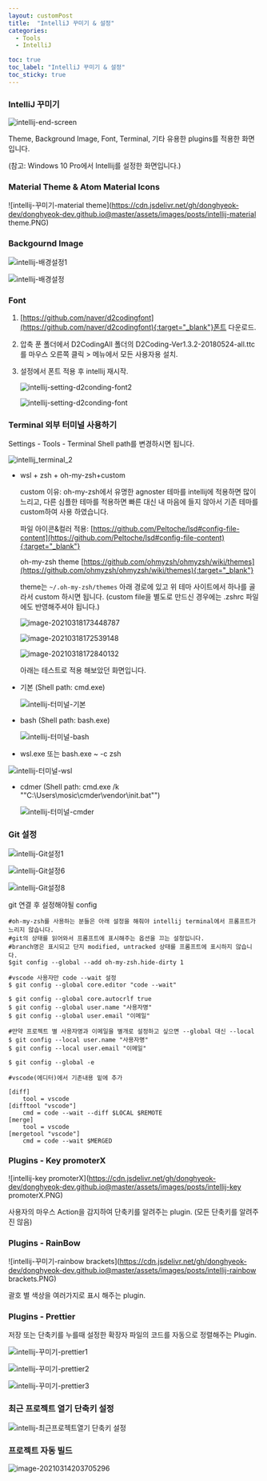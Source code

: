 ```yaml
---
layout: customPost
title:  "IntelliJ 꾸미기 & 설정"
categories: 
  - Tools
  - IntelliJ 

toc: true
toc_label: "IntelliJ 꾸미기 & 설정"
toc_sticky: true 
---
```

### IntelliJ 꾸미기

![intellij-end-screen](https://cdn.jsdelivr.net/gh/donghyeok-dev/donghyeok-dev.github.io@master/assets/images/posts/intellij-end-screen.PNG)

Theme, Background Image, Font, Terminal, 기타 유용한 plugins를 적용한 화면입니다.

(참고: Windows 10 Pro에서 Intellij를 설정한 화면입니다.)



### Material Theme & Atom Material Icons

![intellij-꾸미기-material theme](https://cdn.jsdelivr.net/gh/donghyeok-dev/donghyeok-dev.github.io@master/assets/images/posts/intellij-material theme.PNG)



### Backgournd Image

![intellij-배경설정1](https://cdn.jsdelivr.net/gh/donghyeok-dev/donghyeok-dev.github.io@master/assets/images/posts/intellij-background1.PNG)

![intellij-배경설정](https://cdn.jsdelivr.net/gh/donghyeok-dev/donghyeok-dev.github.io@master/assets/images/posts/intellij-background2.PNG)



### Font

1. [https://github.com/naver/d2codingfont](https://github.com/naver/d2codingfont){:target="_blank"}폰트 다운로드.

2. 압축 푼 폴더에서 D2CodingAll 폴더의 D2Coding-Ver1.3.2-20180524-all.ttc를 마우스 오른쪽  클릭 > 메뉴에서 모든 사용자용 설치.

3. 설정에서 폰트 적용 후 intellij 재시작.

   ![intellij-setting-d2conding-font2](https://cdn.jsdelivr.net/gh/donghyeok-dev/donghyeok-dev.github.io@master/assets/images/posts/intellij-setting-d2conding-font2.PNG)

   ![intellij-setting-d2conding-font](https://cdn.jsdelivr.net/gh/donghyeok-dev/donghyeok-dev.github.io@master/assets/images/posts/intellij-setting-d2conding-font.PNG)



### Terminal 외부 터미널 사용하기

Settings - Tools - Terminal Shell path를 변경하시면 됩니다.

![intellij_terminal_2](https://cdn.jsdelivr.net/gh/donghyeok-dev/donghyeok-dev.github.io@master/assets/images/posts/intellij_terminal_2.PNG)

- wsl + zsh + oh-my-zsh+custom

  custom 이유: oh-my-zsh에서 유명한 agnoster 테마를 intellij에 적용하면 많이 느리고, 다른 심플한 테마를 적용하면 빠른 대신 내 마음에 들지 않아서 기존 테마를 custom하여 사용 하였습니다.

  파일 아이콘&컬러 적용: [https://github.com/Peltoche/lsd#config-file-content](https://github.com/Peltoche/lsd#config-file-content){:target="_blank"}

  oh-my-zsh theme [https://github.com/ohmyzsh/ohmyzsh/wiki/themes](https://github.com/ohmyzsh/ohmyzsh/wiki/themes){:target="_blank"}

  theme는 `~/.oh-my-zsh/themes` 아래 경로에 있고 위 테마 사이트에서 하나를 골라서 custom 하시면 됩니다.  (custom file을 별도로 만드신 경우에는 .zshrc 파일에도 반영해주셔야 됩니다.)

  ![image-20210318173448787](https://cdn.jsdelivr.net/gh/donghyeok-dev/donghyeok-dev.github.io@master/assets/images/posts/image-20210318173448787.png)

  ![image-20210318172539148](https://cdn.jsdelivr.net/gh/donghyeok-dev/donghyeok-dev.github.io@master/assets/images/posts/image-20210318172539148.png)

  ![image-20210318172840132](https://cdn.jsdelivr.net/gh/donghyeok-dev/donghyeok-dev.github.io@master/assets/images/posts/image-20210318172840132.png)

  

  아래는 테스트로 적용 해보았던 화면입니다.

  

- 기본 (Shell path:  cmd.exe)

  ![intellij-터미널-기본](https://cdn.jsdelivr.net/gh/donghyeok-dev/donghyeok-dev.github.io@master/assets/images/posts/intellij-terminal-basic.PNG)

- bash (Shell path:  bash.exe)

  ![intellij-터미널-bash](https://cdn.jsdelivr.net/gh/donghyeok-dev/donghyeok-dev.github.io@master/assets/images/posts/intellij-terminal-bash.PNG)

-  wsl.exe 또는 bash.exe ~ -c zsh

  ![intellij-터미널-wsl](https://cdn.jsdelivr.net/gh/donghyeok-dev/donghyeok-dev.github.io@master/assets/images/posts/intellij-terminal-wsl.PNG)

- cdmer (Shell path:  cmd.exe /k ""C:\Users\mosic\cmder\vendor\init.bat"")

  ![intellij-터미널-cmder](https://cdn.jsdelivr.net/gh/donghyeok-dev/donghyeok-dev.github.io@master/assets/images/posts/intellij-terminal-cmder.PNG)



### Git 설정

![intellij-Git설정1](https://cdn.jsdelivr.net/gh/donghyeok-dev/donghyeok-dev.github.io@master/assets/images/posts/intellij-Git1.PNG)

![intellij-Git설정6](https://cdn.jsdelivr.net/gh/donghyeok-dev/donghyeok-dev.github.io@master/assets/images/posts/intellij-Git3.PNG)

![intellij-Git설정8](https://cdn.jsdelivr.net/gh/donghyeok-dev/donghyeok-dev.github.io@master/assets/images/posts/intellij-Git8.PNG)



git 연결 후 설정해야될 config 

```
#oh-my-zsh를 사용하는 분들은 아래 설정을 해줘야 intellij terminal에서 프롬프트가 느리지 않습니다.
#git의 상태를 읽어와서 프롬프트에 표시해주는 옵션을 끄는 설정입니다.
#branch명은 표시되고 단지 modified, untracked 상태를 프롬프트에 표시하지 않습니다.
$git config --global --add oh-my-zsh.hide-dirty 1

#vscode 사용자만 code --wait 설정
$ git config --global core.editor "code --wait"    

$ git config --global core.autocrlf true
$ git config --global user.name "사용자명"
$ git config --global user.email "이메일"

#만약 프로젝트 별 사용자명과 이메일을 별개로 설정하고 싶으면 --global 대신 --local
$ git config --local user.name "사용자명"
$ git config --local user.email "이메일"

$ git config --global -e

#vscode(에디터)에서 기존내용 밑에 추가

[diff]
    tool = vscode
[difftool "vscode"]
    cmd = code --wait --diff $LOCAL $REMOTE
[merge]
    tool = vscode
[mergetool "vscode"]
    cmd = code --wait $MERGED
```





### Plugins - Key promoterX

![intellij-key promoterX](https://cdn.jsdelivr.net/gh/donghyeok-dev/donghyeok-dev.github.io@master/assets/images/posts/intellij-key promoterX.PNG)

사용자의 마우스 Action을 감지하여 단축키를 알려주는 plugin. (모든 단축키를 알려주진 않음)



### Plugins - RainBow

![intellij-꾸미기-rainbow brackets](https://cdn.jsdelivr.net/gh/donghyeok-dev/donghyeok-dev.github.io@master/assets/images/posts/intellij-rainbow brackets.PNG)

괄호 별 색상을 여러가지로 표시 해주는 plugin.



### Plugins  - Prettier

저장 또는 단축키를 누를때 설정한 확장자 파일의 코드를 자동으로 정렬해주는 Plugin.

![intellij-꾸미기-prettier1](https://cdn.jsdelivr.net/gh/donghyeok-dev/donghyeok-dev.github.io@master/assets/images/posts/intellij-prettier1.PNG)

![intellij-꾸미기-prettier2](https://cdn.jsdelivr.net/gh/donghyeok-dev/donghyeok-dev.github.io@master/assets/images/posts/intellij-prettier2.PNG)

![intellij-꾸미기-prettier3](https://cdn.jsdelivr.net/gh/donghyeok-dev/donghyeok-dev.github.io@master/assets/images/posts/intellij-prettier3.PNG)



### 최근 프로젝트 열기 단축키 설정

![intellij-최근프로젝트열기 단축키 설정](https://cdn.jsdelivr.net/gh/donghyeok-dev/donghyeok-dev.github.io@master/assets/images/posts/intellij-shortcut-recent-project.PNG)



### 프로젝트 자동 빌드

![image-20210314203705296](https://cdn.jsdelivr.net/gh/donghyeok-dev/donghyeok-dev.github.io@master/assets/images/posts/image-20210314203705296.png)